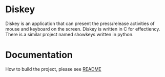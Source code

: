 # Diskey
Diskey is an application that can present the press/release activities of mouse and keyboard on the screen. Diskey is written in C for effectiency. There is a similar project named showkeys written in python.

# Documentation
How to build the project, please see [README](doc/README.md)